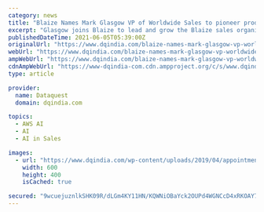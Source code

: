 ```yaml
---
category: news
title: "Blaize Names Mark Glasgow VP of Worldwide Sales to pioneer products in AI"
excerpt: "Glasgow joins Blaize to lead and grow the Blaize sales organization seizing the substantial opportunity for Blaize pioneering products in the multi-billion-dollar market for AI in industrial edge, enterprise, and automotive/mobility segments. Blaize, the ..."
publishedDateTime: 2021-06-05T05:39:00Z
originalUrl: "https://www.dqindia.com/blaize-names-mark-glasgow-vp-worldwide-sales-pioneer-products-ai/"
webUrl: "https://www.dqindia.com/blaize-names-mark-glasgow-vp-worldwide-sales-pioneer-products-ai/"
ampWebUrl: "https://www.dqindia.com/blaize-names-mark-glasgow-vp-worldwide-sales-pioneer-products-ai/amp/"
cdnAmpWebUrl: "https://www-dqindia-com.cdn.ampproject.org/c/s/www.dqindia.com/blaize-names-mark-glasgow-vp-worldwide-sales-pioneer-products-ai/amp/"
type: article

provider:
  name: Dataquest
  domain: dqindia.com

topics:
  - AWS AI
  - AI
  - AI in Sales

images:
  - url: "https://www.dqindia.com/wp-content/uploads/2019/04/appointment.jpg"
    width: 600
    height: 400
    isCached: true

secured: "9wcuejuznlkSHK09R/dLGm4KY11HN/KQWNiOBaYck2OUPd4WGNCcD4xRKOAY7eZAS2I4CHzg3gd9jC+fnWwW3AoOudmN0NdvBzTie7QxC0ylUQ+ok8lLJ3fxHWuKU0Rvs4Jdw8x1vUdQQ4jR2CtKhNh7ccoD8GjKpbXO5MzCcg/5VaLDCQhQ3nNXeUeDf9u+aUaDRmNKXW3Rcr45f5lw9sygBqCXnzMBMlR0NIdSoPbHBjMR1STCRP8lJ0U83VfdP1jPeST1OGNvRb16sewjOqfpYSc164QVqM6jHNNBr1o4ls0J8P9po6LeXl3xC6x92vmqNMnQxB8fphQpA7YqEtRqjiuUhQVz/D+q2RweH1o=;d6zA0wS4ng3HHTFKArkeCw=="
---
```


